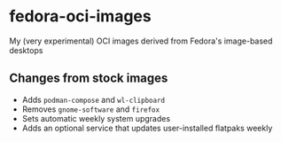 # fedora-oci-images

My (very experimental) OCI images derived from Fedora's image-based desktops

## Changes from stock images

* Adds `podman-compose` and `wl-clipboard`
* Removes `gnome-software` and `firefox`
* Sets automatic weekly system upgrades
* Adds an optional service that updates user-installed flatpaks weekly
